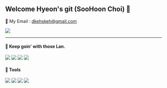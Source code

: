 ## Welcome Hyeon's git (SooHoon Choi) 👋

📧 My Email : dkehskeh@gmail.com

![](https://camo.githubusercontent.com/9956d1569d01e989bfd0e7008a1c71e74f844ffeeaec49ac0784453b89e79b4b/68747470733a2f2f696d672e736869656c64732e696f2f62616467652f6e6f74696f6e2d6666666666663f7374796c653d666f722d7468652d6261646765266c6f676f3d6e6f74696f6e266c6f676f436f6c6f723d626c61636b)
<!-- [Invite my Notion](https://feather-stem-f92.notion.site/55135f47068149e3ade582597fb366e5) -->

---
#### 🎇 Keep goin' with those Lan.  

<img src="https://img.shields.io/badge/SWIFT-blueviolet?style=for-the-badge&logo=SWIFT&logoColor=#FA7343"/></a>
<img src="https://img.shields.io/badge/FLUTTER-informational?style=for-the-badge&logo=FLUTTER&logoColor=#FA7343"/></a>
<img src="https://img.shields.io/badge/JAVA-critical?style=for-the-badge&logo=java&logoColor=#007396"/></a>
<img src="https://img.shields.io/badge/HTML5-red?style=for-the-badge&logo=HTML5&logoColor=white"/></a>
<!-- <img src="https://img.shields.io/badge/PYTHON-3776ABl?style=for-the-badge&logo=PYTHON&logoColor=#3776ABl"/></a> -->


#### 🎇 Tools
   
<img src="https://img.shields.io/badge/Eclipse-blueviolet?style=for-the-badge&logo=Eclipse&logoColor=#FA7343"/></a>
<img src="https://img.shields.io/badge/Xcode-gray?style=for-the-badge&logo=Xcode&logoColor=#FA7343"/></a>
<img src="https://img.shields.io/badge/AndroidStudio-inactive?style=for-the-badge&logo=Android&logoColor=#FA7343"/></a>
<img src="https://img.shields.io/badge/VScode-informational?style=for-the-badge&logo=Visual Studio&logoColor=#5C2D91"/></a>
<!-- <img src="https://img.shields.io/badge/MySQL-9cf?style=for-the-badge&logo=MySQL&logoColor=#4479A1"/></a>
<img src="https://img.shields.io/badge/SPRING-green?style=for-the-badge&logo=Spring&logoColor=Green"/></a>
 -->
<!--
**SooHoon95/SooHoon95** is a ✨ _special_ ✨ repository because its `README.md` (this file) appears on your GitHub profile.

Here are some ideas to get you started:

# - 🔭 I’m currently working on ...
- 🌱 I’m currently learning ...
- 👯 I’m looking to collaborate on ...
- 🤔 I’m looking for help with ...
- 💬 Ask me about ...
- 📫 How to reach me: ...
- 😄 Pronouns: ...
- ⚡ Fun fact: ...
-->
